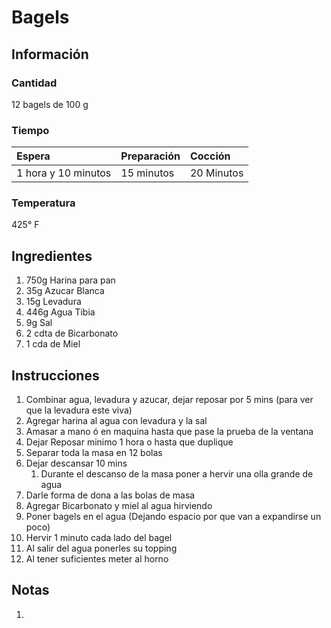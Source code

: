 # Bagels

## Información

### Cantidad

12 bagels de 100 g

### Tiempo

| Espera | Preparación | Cocción |
| :--- | :--- | :--- |
| 1 hora y 10 minutos | 15 minutos | 20 Minutos |

### Temperatura

425° F

## Ingredientes

1. 750g Harina para pan
2. 35g Azucar Blanca
3. 15g Levadura
4. 446g Agua Tibia
5. 9g Sal
6. 2 cdta de Bicarbonato
7. 1 cda de Miel

## Instrucciones

1. Combinar agua, levadura y azucar, dejar reposar por 5 mins \(para ver que la levadura este viva\)
2. Agregar harina al agua con levadura y la sal
3. Amasar a mano ó en maquina hasta que pase la prueba de la ventana
4. Dejar Reposar minimo 1 hora o hasta que duplique
5. Separar toda la masa en 12 bolas
6. Dejar descansar 10 mins
   1. Durante el descanso de la masa poner a hervir una olla grande de agua
7. Darle forma de dona a las bolas de masa
8. Agregar Bicarbonato y miel al agua hirviendo
9. Poner bagels en el agua \(Dejando espacio por que van a expandirse un poco\)
10. Hervir 1 minuto cada lado del bagel
11. Al salir del agua ponerles su topping
12. Al tener suficientes meter al horno

## Notas

1.

